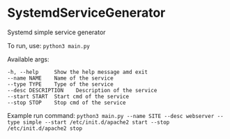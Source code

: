 # SystemdServiceGenerator
Systemd simple service generator

To run, use:
`python3 main.py`

Available args:
```
-h, --help     Show the help message amd exit
--name NAME    Name of the service
--type TYPE    Type of the service
--desc DESCRIPTION    Description of the service
--start START  Start cmd of the service
--stop STOP    Stop cmd of the service
```

Example run command:
 `python3 main.py --name SITE --desc webserver --type simple --start /etc/init.d/apache2 start --stop /etc/init.d/apache2 stop`
